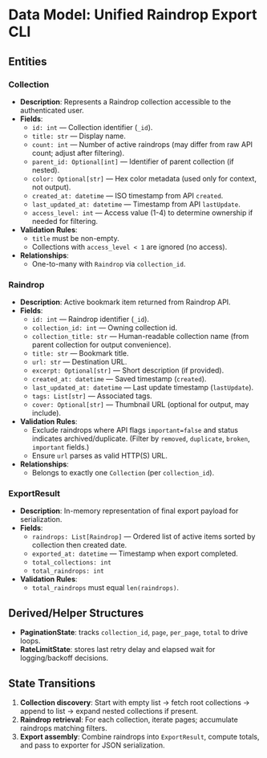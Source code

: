 # Data Model: Unified Raindrop Export CLI

## Entities

### Collection
- **Description**: Represents a Raindrop collection accessible to the authenticated user.
- **Fields**:
  - `id: int` — Collection identifier (`_id`).
  - `title: str` — Display name.
  - `count: int` — Number of active raindrops (may differ from raw API count; adjust after filtering).
  - `parent_id: Optional[int]` — Identifier of parent collection (if nested).
  - `color: Optional[str]` — Hex color metadata (used only for context, not output).
  - `created_at: datetime` — ISO timestamp from API `created`.
  - `last_updated_at: datetime` — Timestamp from API `lastUpdate`.
  - `access_level: int` — Access value (1-4) to determine ownership if needed for filtering.
- **Validation Rules**:
  - `title` must be non-empty.
  - Collections with `access_level < 1` are ignored (no access).
- **Relationships**:
  - One-to-many with `Raindrop` via `collection_id`.

### Raindrop
- **Description**: Active bookmark item returned from Raindrop API.
- **Fields**:
  - `id: int` — Raindrop identifier (`_id`).
  - `collection_id: int` — Owning collection id.
  - `collection_title: str` — Human-readable collection name (from parent collection for output convenience).
  - `title: str` — Bookmark title.
  - `url: str` — Destination URL.
  - `excerpt: Optional[str]` — Short description (if provided).
  - `created_at: datetime` — Saved timestamp (`created`).
  - `last_updated_at: datetime` — Last update timestamp (`lastUpdate`).
  - `tags: List[str]` — Associated tags.
  - `cover: Optional[str]` — Thumbnail URL (optional for output, may include).
- **Validation Rules**:
  - Exclude raindrops where API flags `important=false` and status indicates archived/duplicate. (Filter by `removed`, `duplicate`, `broken`, `important` fields.)
  - Ensure `url` parses as valid HTTP(S) URL.
- **Relationships**:
  - Belongs to exactly one `Collection` (per `collection_id`).

### ExportResult
- **Description**: In-memory representation of final export payload for serialization.
- **Fields**:
  - `raindrops: List[Raindrop]` — Ordered list of active items sorted by collection then created date.
  - `exported_at: datetime` — Timestamp when export completed.
  - `total_collections: int`
  - `total_raindrops: int`
- **Validation Rules**:
  - `total_raindrops` must equal `len(raindrops)`.

## Derived/Helper Structures
- **PaginationState**: tracks `collection_id`, `page`, `per_page`, `total` to drive loops.
- **RateLimitState**: stores last retry delay and elapsed wait for logging/backoff decisions.

## State Transitions
1. **Collection discovery**: Start with empty list → fetch root collections → append to list → expand nested collections if present.
2. **Raindrop retrieval**: For each collection, iterate pages; accumulate raindrops matching filters.
3. **Export assembly**: Combine raindrops into `ExportResult`, compute totals, and pass to exporter for JSON serialization.
